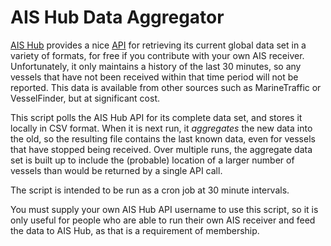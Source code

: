 # AIS Hub Data Aggregator

[AIS Hub](https://www.aishub.net/) provides a nice [API](https://www.aishub.net/api) for retrieving its current global data set in a variety of formats, for free if you contribute with your own AIS receiver. Unfortunately, it only maintains a history of the last 30 minutes, so any vessels that have not been received within that time period will not be reported. This data is available from other sources such as MarineTraffic or VesselFinder, but at significant cost.

This script polls the AIS Hub API for its complete data set, and stores it locally in CSV format. When it is next run, it *aggregates* the new data into the old, so the resulting file contains the last known data, even for vessels that have stopped being received. Over multiple runs, the aggregate data set is built up to include the (probable) location of a larger number of vessels than would be returned by a single API call.

The script is intended to be run as a cron job at 30 minute intervals.

You must supply your own AIS Hub API username to use this script, so it is only useful for people who are able to run their own AIS receiver and feed the data to AIS Hub, as that is a requirement of membership.
